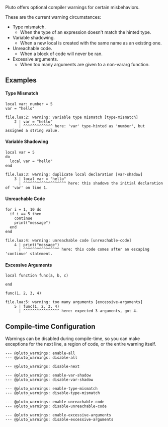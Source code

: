Pluto offers optional compiler warnings for certain misbehaviors.

These are the current warning circumstances:
- Type mismatch.
  - When the type of an expression doesn't match the hinted type.
- Variable shadowing.
  - When a new local is created with the same name as an existing one.
- Unreachable code.
  - When a block of code will never be ran.
- Excessive arguments.
  - When too many arguments are given to a non-vararg function.

## Examples
#### Type Mismatch
```pluto showLineNumbers
local var: number = 5
var = "hello"
```
```
file.lua:2: warning: variable type mismatch [type-mismatch]
    2 | var = "hello"
      | ^^^^^^^^^^^^^ here: 'var' type-hinted as 'number', but assigned a string value.
```
#### Variable Shadowing
```pluto showLineNumbers
local var = 5
do
  local var = "hello"
end
```
```
file.lua:3: warning: duplicate local declaration [var-shadow]
    3 | local var = "hello"
      | ^^^^^^^^^^^^^^^^^^^ here: this shadows the initial declaration of 'var' on line 1.
```
#### Unreachable Code
```pluto showLineNumbers
for i = 1, 10 do
  if i == 5 then
    continue
    print("message")
  end
end
```
```
file.lua:4: warning: unreachable code [unreachable-code]
    4 | print("message")
      | ^^^^^^^^^^^^^^^^ here: this code comes after an escaping 'continue' statement.
```
#### Excessive Arguments
```pluto showLineNumbers
local function func(a, b, c)

end

func(1, 2, 3, 4)
```
```
file.lua:5: warning: too many arguments [excessive-arguments]
    5 | func(1, 2, 3, 4)
      | ^^^^^^^^^^^^^^^^ here: expected 3 arguments, got 4.
```

## Compile-time Configuration
Warnings can be disabled during compile-time, so you can make exceptions for the next line, a region of code, or the entire warning itself.
```pluto title="These are the configuration comments."
--- @pluto_warnings: enable-all
--- @pluto_warnings: disable-all

--- @pluto_warnings: disable-next

--- @pluto_warnings: enable-var-shadow
--- @pluto_warnings: disable-var-shadow

--- @pluto_warnings: enable-type-mismatch
--- @pluto_warnings: disable-type-mismatch

--- @pluto_warnings: enable-unreachable-code
--- @pluto_warnings: disable-unreachable-code

--- @pluto_warnings: enable-excessive-arguments
--- @pluto_warnings: disable-excessive-arguments
```